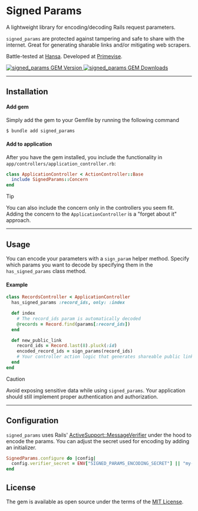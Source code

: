 # Signed Params

A lightweight library for encoding/decoding Rails request parameters.

`signed_params` are protected against tampering and safe to share with the internet. Great for generating sharable links and/or mitigating web scrapers.

Battle-tested at [Hansa](https://hansahq.com). Developed at [Primevise](https://primevise.com).

<a href="https://rubygems.org/gems/signed_params">
  <img alt="signed_params GEM Version" src="https://img.shields.io/gem/v/signed_params?color=10b981&include_prereleases&logo=ruby&logoColor=f43f5e">
</a>

<a href="https://rubygems.org/gems/signed_params">
  <img alt="signed_params GEM Downloads" src="https://img.shields.io/gem/dt/signed_params?color=10b981&include_prereleases&logo=ruby&logoColor=f43f5e">
</a>

---

## Installation

#### Add gem

Simply add the gem to your Gemfile by running the following command

```bash
$ bundle add signed_params
```

#### Add to application

After you have the gem installed, you include the functionality in `app/controllers/application_controller.rb`:

```ruby
class ApplicationController < ActionController::Base
  include SignedParams::Concern
end
```

> [!TIP]
> You can also include the concern only in the controllers you seem fit. Adding the concern to the `ApplicationController` is a "forget about it" approach.

---

## Usage

You can encode your parameters with a `sign_param` helper method. Specify which params you want to decode by specifying them in the `has_signed_params` class method.

#### Example

```ruby
class RecordsController < ApplicationController
  has_signed_params :record_ids, only: :index

  def index
    # The record_ids param is automatically decoded
    @records = Record.find(params[:record_ids])
  end

  def new_public_link
    record_ids = Record.last(8).pluck(:id)
    encoded_record_ids = sign_params(record_ids)
    # Your controller action logic that generates shareable public links
  end
end
```

> [!CAUTION]
> Avoid exposing sensitive data while using `signed_params`. Your application should still implement proper authentication and authorization.

---

## Configuration

`signed_params` uses Rails' [ActiveSupport::MessageVerifier](https://api.rubyonrails.org/classes/ActiveSupport/MessageVerifier.html) under the hood to encode the params. You can adjust the secret used for encoding by adding an initializer.

```ruby
SignedParams.configure do |config|
  config.verifier_secret = ENV["SIGNED_PARAMS_ENCODING_SECRET"] || "my-strong-and-private-signing-secret"
end
```

## License

The gem is available as open source under the terms of the [MIT License](https://opensource.org/licenses/MIT).
